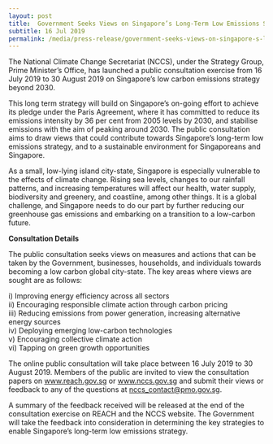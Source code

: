 ```yaml
---
layout: post
title:  Government Seeks Views on Singapore’s Long-Term Low Emissions Strategy
subtitle: 16 Jul 2019
permalink: /media/press-release/government-seeks-views-on-singapore-s-long-term-low-emissions-strategy/
---
```



The National Climate Change Secretariat (NCCS), under the Strategy Group, Prime Minister’s Office, has launched a public consultation exercise from 16 July 2019 to 30 August 2019 on Singapore’s low carbon emissions strategy beyond 2030.

This long term strategy will build on Singapore’s on-going effort to achieve its pledge under the Paris Agreement, where it has committed to reduce its emissions intensity by 36 per cent from 2005 levels by 2030, and stabilise emissions with the aim of peaking around 2030. The public consultation aims to draw views that could contribute towards Singapore’s long-term low emissions strategy, and to a sustainable environment for Singaporeans and Singapore.

As a small, low-lying island city-state, Singapore is especially vulnerable to the effects of climate change. Rising sea levels, changes to our rainfall patterns, and increasing temperatures will affect our health, water supply, biodiversity and greenery, and coastline, among other things. It is a global challenge, and Singapore needs to do our part by further reducing our greenhouse gas emissions and embarking on a transition to a low-carbon future.

**Consultation Details**  

The public consultation seeks views on measures and actions that can be taken by the Government, businesses, households, and individuals towards becoming a low carbon global city-state. The key areas where views are sought are as follows:

i) Improving energy efficiency across all sectors  
ii) Encouraging responsible climate action through carbon pricing  
iii) Reducing emissions from power generation, increasing alternative energy sources  
iv) Deploying emerging low-carbon technologies  
v) Encouraging collective climate action  
vi) Tapping on green growth opportunities

The online public consultation will take place between 16 July 2019 to 30 August 2019. Members of the public are invited to view the consultation papers on [<a href="https://www.reach.gov.sg/" target="_blank">www.reach.gov.sg</a>](https://www.reach.gov.sg/) or [<a href="https://www.nccs.gov.sg/" target="_blank">www.nccs.gov.sg</a>](https://www.nccs.gov.sg/) and submit their views or feedback to any of the questions at nccs_contact@pmo.gov.sg.

A summary of the feedback received will be released at the end of the consultation exercise on REACH and the NCCS website. The Government will take the feedback into consideration in determining the key strategies to enable Singapore’s long-term low emissions strategy.

